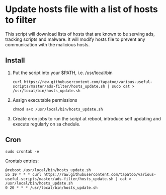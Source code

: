 # Update hosts file with a list of hosts to filter

This script will download lists of hosts that are known to be serving ads, tracking scripts and malware. It will modify hosts file to prevent any communication with the malicious hosts.

## Install
1. Put the script into your $PATH, i.e. /usr/local/bin
   ```shell
   curl https://raw.githubusercontent.com/tapatoo/various-useful-scripts/master/ads-filter/hosts_update.sh | sudo cat > /usr/local/bin/hosts_update.sh
   ```
2. Assign executable permissions
   ```shell
   chmod a+x /usr/local/bin/hosts_update.sh
   ```
3. Create cron jobs to run the script at reboot, introduce self updating and execute regularly on sa chedule.

## Cron
```shell
sudo crontab -e
```

Crontab entries:
```
@reboot /usr/local/bin/hosts_update.sh
55 19 * * * curl https://raw.githubusercontent.com/tapatoo/various-useful-scripts/master/ads-filter/hosts_update.sh | cat > /usr/local/bin/hosts_update.sh
0 20 * * * /usr/local/bin/hosts_update.sh
```